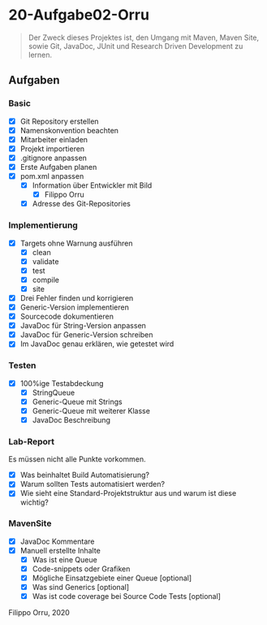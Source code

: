 # 20-Aufgabe02-Orru
> Der Zweck dieses Projektes ist, den Umgang mit Maven, Maven Site, sowie Git, JavaDoc, JUnit und Research Driven Development zu lernen.

## Aufgaben
### Basic
- [x] Git Repository erstellen
- [x] Namenskonvention beachten
- [x] Mitarbeiter einladen
- [x] Projekt importieren
- [x] .gitignore anpassen
- [x] Erste Aufgaben planen
- [x] pom.xml anpassen
  - [x] Information über Entwickler mit Bild
    - [x] Filippo Orru
  - [x] Adresse des Git-Repositories

### Implementierung
- [x] Targets ohne Warnung ausführen
  - [x] clean
  - [x] validate
  - [x] test
  - [x] compile
  - [x] site
- [x] Drei Fehler finden und korrigieren
- [x] Generic-Version implementieren
- [x] Sourcecode dokumentieren
- [x] JavaDoc für String-Version anpassen
- [x] JavaDoc für Generic-Version schreiben
- [x] Im JavaDoc genau erklären, wie getestet wird

### Testen
- [x] 100%ige Testabdeckung
  - [x] StringQueue
  - [x] Generic-Queue mit Strings
  - [x] Generic-Queue mit weiterer Klasse
  - [x] JavaDoc Beschreibung

### Lab-Report
Es müssen nicht alle Punkte vorkommen.
- [x] Was beinhaltet Build Automatisierung?
- [x] Warum sollten Tests automatisiert werden?
- [x] Wie sieht eine Standard-Projektstruktur aus und warum ist diese wichtig?

### MavenSite
- [x] JavaDoc Kommentare
- [x] Manuell erstellte Inhalte
  - [x] Was ist eine Queue
  - [x] Code-snippets oder Grafiken
  - [x] Mögliche Einsatzgebiete einer Queue \[optional\]
  - [x] Was sind Generics \[optional\]
  - [x] Was ist code coverage bei Source Code Tests \[optional\]

Filippo Orru, 2020